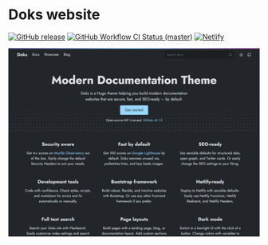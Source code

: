# Doks website

[![GitHub release](https://img.shields.io/github/release/h-enk/getdoks.org.svg?style=flat-square)](https://github.com/h-enk/getdoks.org/releases)
[![GitHub Workflow CI Status (master)](https://img.shields.io/github/workflow/status/h-enk/getdoks.org/CI/master?style=flat-square)](https://github.com/h-enk/getdoks.org/actions?query=workflow%3ACI)
[![Netlify](https://img.shields.io/netlify/895a161c-86be-48a2-8c57-a8c5d68cd1a4?style=flat-square)](https://getdoks.org/)

![Doks Dark Mode](/static/images/doks-dark-mode.png)
